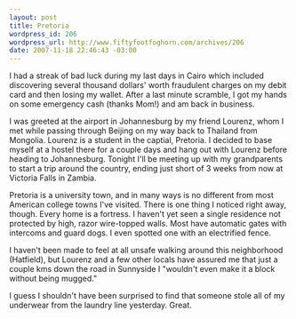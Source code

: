 ```yaml
--- 
layout: post
title: Pretoria
wordpress_id: 206
wordpress_url: http://www.fiftyfootfoghorn.com/archives/206
date: 2007-11-18 22:46:43 -03:00
---
```

I had a streak of bad luck during my last days in Cairo which included discovering several thousand dollars' worth fraudulent charges on my debit card and then losing my wallet. After a last minute scramble, I got my hands on some emergency cash (thanks Mom!) and am back in business.

I was greeted at the airport in Johannesburg by my friend Lourenz, whom I met while passing through Beijing on my way back to Thailand from Mongolia. Lourenz is a student in the captial, Pretoria. I decided to base myself at a hostel there for a couple days and hang out with Lourenz before heading to Johannesburg. Tonight I'll be meeting up with my grandparents to start a trip around the country, ending just short of 3 weeks from now at Victoria Falls in Zambia.

Pretoria is a university town, and in many ways is no different from most American college towns I've visited. There is one thing I noticed right away, though. Every home is a fortress. I haven't yet seen a single residence not protected by high, razor wire-topped walls. Most have automatic gates with intercoms and guard dogs. I even spotted one with an electrified fence.

I haven't been made to feel at all unsafe walking around this neighborhood (Hatfield), but Lourenz and a few other locals have assured me that just a couple kms down the road in Sunnyside I "wouldn't even make it a block without being mugged."

I guess I shouldn't have been surprised to find that someone stole all of my underwear from the laundry line yesterday. Great.
